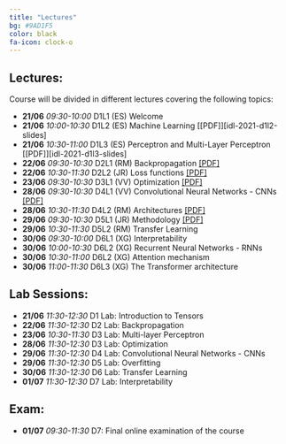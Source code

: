 ```yaml
---
title: "Lectures"
bg: #9AD1F5
color: black
fa-icon: clock-o
---
```


## Lectures: 
Course will be divided in different lectures covering the following topics:

* **21/06** *09:30-10:00* D1L1 (ES) Welcome  
* **21/06** *10:00-10:30* D1L2 (ES) Machine Learning [[PDF]][idl-2021-d1l2-slides]
* **21/06** *10:30-11:00* D1L3 (ES) Perceptron and Multi-Layer Perceptron [[PDF]][idl-2021-d1l3-slides]
* **22/06** *09:30-10:30* D2L1 (RM) Backpropagation [[PDF]][idl-2021-d2l1-slides]
* **22/06** *10:30-11:30* D2L2 (JR) Loss functions [[PDF]][idl-2021-d2l2-slides]
* **23/06** *09:30-10:30* D3L1 (VV) Optimization [[PDF]][idl-2021-d3l1-slides]
* **28/06** *09:30-10:30* D4L1 (VV) Convolutional Neural Networks - CNNs [[PDF]][idl-2021-d4l1-slides]
* **28/06** *10:30-11:30* D4L2 (RM) Architectures [[PDF]][idl-2021-d4l2-slides]
* **29/06** *09:30-10:30* D5L1 (JR) Methodology [[PDF]][idl-2021-d5l1-slides]
* **29/06** *10:30-11:30* D5L2 (RM) Transfer Learning
* **30/06** *09:30-10:00* D6L1 (XG) Interpretability
* **30/06** *10:00-10:30* D6L2 (XG) Recurrent Neural Networks - RNNs
* **30/06** *10:30-11:00* D6L2 (XG) Attention mechanism
* **30/06** *11:00-11:30* D6L3 (XG) The Transformer architecture

[idl-2020-d1l2-slides]: https://github.com/telecombcn-dl/idl-2021/blob/gh-pages/slides/idl_2021_d1l2_MachineLearning.pdf
[idl-2020-d1l3-slides]: https://github.com/telecombcn-dl/idl-2021/blob/gh-pages/slides/idl_2021_d1l3_MultilayerPerceptron.pdf
[idl-2021-d2l1-slides]: https://github.com/telecombcn-dl/idl-2021/blob/gh-pages/slides/idl_2021_d2l1_Backpropagation.pdf
[idl-2021-d2l2-slides]: https://github.com/telecombcn-dl/idl-2021/blob/gh-pages/slides/idl_2021_d2l2_LossFunctions.pdf
[idl-2021-d3l1-slides]: https://github.com/telecombcn-dl/idl-2021/blob/gh-pages/slides/idl_2021_d3l1_Optimization.pdf
[idl-2021-d4l1-slides]: https://github.com/telecombcn-dl/idl-2021/blob/gh-pages/slides/idl_2021_d4l1_CNN.pdf
[idl-2021-d4l2-slides]: https://github.com/telecombcn-dl/idl-2021/blob/gh-pages/slides/idl_2021_d4l2_Architectures.pdf
[idl-2021-d5l1-slides]: https://github.com/telecombcn-dl/idl-2021/blob/gh-pages/slides/idl_2021_d5l2_Methodology.pdf


## Lab Sessions:
* **21/06** *11:30-12:30* D1 Lab: Introduction to Tensors
* **22/06** *11:30-12:30* D2 Lab: Backpropagation
* **23/06** *10:30-11:30* D3 Lab: Multi-layer Perceptron
* **28/06** *11:30-12:30* D3 Lab: Optimization
* **29/06** *11:30-12:30* D4 Lab: Convolutional Neural Networks - CNNs
* **29/06** *11:30-12:30* D5 Lab: Overfitting
* **30/06** *11:30-12:30* D6 Lab: Transfer Learning
* **01/07** *11:30-12:30* D7 Lab: Interpretability

## Exam:
* **01/07** *09:30-11:30* D7: Final online examination of the course
